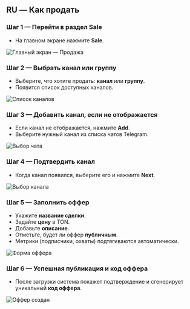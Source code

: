 ## RU — Как продать

### Шаг 1 — Перейти в раздел Sale

* На главном экране нажмите **Sale**.

![Главный экран — Продажа](../../assets/ru/2025-09-20_18-26-07.png)

### Шаг 2 — Выбрать канал или группу

* Выберите, что хотите продать: **канал** или **группу**.
* Появится список доступных каналов.

![Список каналов](../../assets/ru/2025-09-20_18-28-31.png)

### Шаг 3 — Добавить канал, если не отображается

* Если канал не отображается, нажмите **Add**.
* Выберите нужный канал из списка чатов Telegram.

![Выбор чата](../../assets/ru/2025-09-20_18-30-56.png)

### Шаг 4 — Подтвердить канал

* Когда канал появился, выберите его и нажмите **Next**.

![Выбор канала](../../assets/ru/2025-09-20_18-33-00.png)

### Шаг 5 — Заполнить оффер

* Укажите **название сделки**.
* Задайте **цену** в TON.
* Добавьте **описание**.
* Отметьте, будет ли оффер **публичным**.
* Метрики (подписчики, охваты) подтягиваются автоматически.

![Форма оффера](../../assets/ru/2025-09-20_18-34-08.png)

### Шаг 6 — Успешная публикация и код оффера

* После загрузки система покажет подтверждение и сгенерирует уникальный **код оффера**.

![Оффер создан](../../assets/ru/2025-09-20_18-33-37.png)
